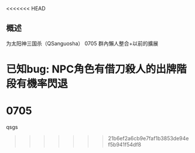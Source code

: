 <<<<<<< HEAD

## 概述

为太阳神三国杀（QSanguosha）
0705 群內懶人整合+以前的擴展

已知bug:
NPC角色有借刀殺人的出牌階段有機率閃退
=======
# 0705
 qsgs
>>>>>>> 21b6ef2a6cb9e7faf1b3853de94ef5b941f54df8
